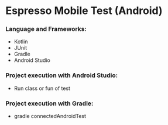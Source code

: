 # Espresso Mobile Test (Android)

### Language and Frameworks:
* Kotlin
* JUnit
* Gradle
* Android Studio

### Project execution with Android Studio:
* Run class or fun of test

### Project execution with Gradle:
* gradle connectedAndroidTest